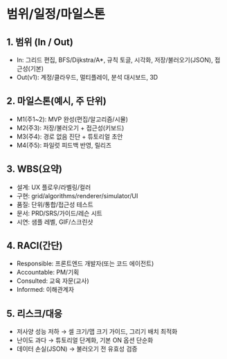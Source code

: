# 범위/일정/마일스톤

## 1. 범위 (In / Out)
- In: 그리드 편집, BFS/Dijkstra/A*, 규칙 토글, 시각화, 저장/불러오기(JSON), 접근성(기본)
- Out(v1): 계정/클라우드, 멀티플레이, 분석 대시보드, 3D

## 2. 마일스톤(예시, 주 단위)
- M1(주1~2): MVP 완성(편집/알고리즘/시뮬)
- M2(주3): 저장/불러오기 + 접근성(키보드)
- M3(주4): 경로 없음 진단 + 튜토리얼 초안
- M4(주5): 파일럿 피드백 반영, 릴리즈

## 3. WBS(요약)
- 설계: UX 플로우/라벨링/컬러
- 구현: grid/algorithms/renderer/simulator/UI
- 품질: 단위/통합/접근성 테스트
- 문서: PRD/SRS/가이드/레슨 시트
- 시연: 샘플 레벨, GIF/스크린샷

## 4. RACI(간단)
- Responsible: 프론트엔드 개발자(또는 코드 에이전트)
- Accountable: PM/기획
- Consulted: 교육 자문(교사)
- Informed: 이해관계자

## 5. 리스크/대응
- 저사양 성능 저하 → 셀 크기/맵 크기 가이드, 그리기 배치 최적화
- 난이도 과다 → 튜토리얼 단계화, 기본 ON 옵션 단순화
- 데이터 손실(JSON) → 불러오기 전 유효성 검증
